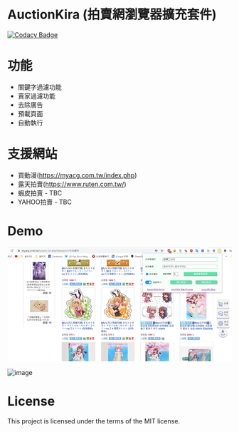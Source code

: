 # AuctionKira (拍賣網瀏覽器擴充套件)

[![Codacy Badge](https://api.codacy.com/project/badge/Grade/0cb0422412e74987bca688f33d6c0ef8)](https://app.codacy.com/manual/zmcx16/AuctionKira?utm_source=github.com&utm_medium=referral&utm_content=zmcx16/AuctionKira&utm_campaign=Badge_Grade_Dashboard)

# 功能
  * 關鍵字過濾功能
  * 賣家過濾功能
  * 去除廣告
  * 預載頁面
  * 自動執行

# 支援網站
  * 買動漫(https://myacg.com.tw/index.php)
  * 露天拍賣(https://www.ruten.com.tw/)
  * 蝦皮拍賣 - TBC
  * YAHOO拍賣 - TBC

# Demo

![image](https://github.com/zmcx16/AuctionKira/blob/master/demo/demo.png)

![image](https://github.com/zmcx16/AuctionKira/blob/master/demo/demo.gif)


# License
This project is licensed under the terms of the MIT license.